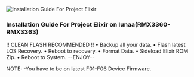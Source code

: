 ![Installation Guide For Project Elixir](https://i.imgur.com/3UmK6nS.png "Installation")

### Installation Guide For Project Elixir on lunaa(RMX3360-RMX3363)

!! CLEAN FLASH RECOMMENDED !!
• Backup all your data.
• Flash latest LOS Recovery.
• Reboot to recovery.
• Format Data.
• Sideload Elixir ROM Zip.
• Reboot to System.
--ENJOY--

NOTE:
-You have to be on latest F01-F06 Device Firmware.
